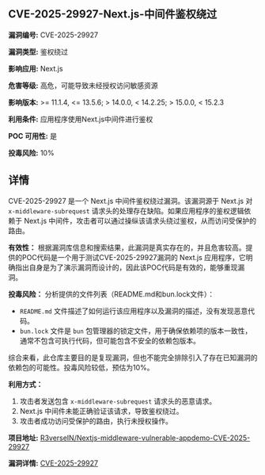 ## CVE-2025-29927-Next.js-中间件鉴权绕过

**漏洞编号:** CVE-2025-29927

**漏洞类型:** 鉴权绕过

**影响应用:** Next.js

**危害等级:** 高危，可能导致未经授权访问敏感资源

**影响版本:** >= 11.1.4, <= 13.5.6; > 14.0.0, < 14.2.25; > 15.0.0, < 15.2.3

**利用条件:** 应用程序使用Next.js中间件进行鉴权

**POC 可用性:** 是

**投毒风险:** 10%

## 详情

CVE-2025-29927 是一个 Next.js 中间件鉴权绕过漏洞。该漏洞源于 Next.js 对 `x-middleware-subrequest` 请求头的处理存在缺陷。如果应用程序的鉴权逻辑依赖于 Next.js 中间件，攻击者可以通过操纵该请求头绕过鉴权，从而访问受保护的路由。

**有效性：**
根据漏洞库信息和搜索结果，此漏洞是真实存在的，并且危害较高。提供的POC代码是一个用于测试CVE-2025-29927漏洞的 Next.js 应用程序，它明确指出自身是为了演示漏洞而设计的，因此该POC代码是有效的，能够重现漏洞。

**投毒风险：**
分析提供的文件列表（README.md和bun.lock文件）：
*   `README.md` 文件描述了如何运行该应用程序以及漏洞的描述，没有发现恶意代码。
*   `bun.lock` 文件是 `bun` 包管理器的锁定文件，用于确保依赖项的版本一致性，通常不包含可执行代码，但可能包含不安全的依赖包版本。

综合来看，此仓库主要目的是复现漏洞，但也不能完全排除引入了存在已知漏洞的依赖包的可能性。投毒风险较低，预估为10%。

**利用方式：**
1.  攻击者发送包含 `x-middleware-subrequest` 请求头的恶意请求。
2.  Next.js 中间件未能正确验证该请求，导致鉴权绕过。
3.  攻击者成功访问受保护的路由，执行未授权操作。

**项目地址:** [R3verseIN/Nextjs-middleware-vulnerable-appdemo-CVE-2025-29927](https://github.com/R3verseIN/Nextjs-middleware-vulnerable-appdemo-CVE-2025-29927)

**漏洞详情:** [CVE-2025-29927](https://nvd.nist.gov/vuln/detail/CVE-2025-29927)